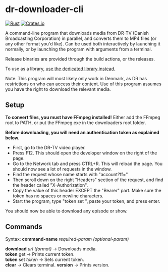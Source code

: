 # dr-downloader-cli

[![Rust](https://github.com/F0903/dr-downloader/actions/workflows/rust.yml/badge.svg?branch=master)](https://github.com/F0903/dr-downloader/actions/workflows/rust.yml)
[![Crates.io](https://shields.io/crates/v/dr-downloader.svg)](https://crates.io/crates/dr-downloader)

A command-line program that downloads media from DR-TV (Danish Broadcasting Corporation) in parallel, and converts them to MP4 files (or any other format you'd like).
Can be used both interactively by launching it normally, or by launching the program with arguments from a terminal.

Release binaries are provided through the build actions, or the releases.

To use as a library, [use the dedicated library instead.](https://github.com/F0903/dr-downloader)

Note:
This program will most likely only work in Denmark, as DR has restrictions on who can access their content.
Use of this program assumes you have the right to download the relevant media.

## Setup

**To convert files, you must have FFmpeg installed!**
Either add the FFmpeg root to PATH, or put the FFmpeg.exe in the downloaders root folder.

**Before downloading, you will need an authentication token as explained below.**

- First, go to the DR-TV video player.
- Press F12. This should open the developer window on the right of the page.
- Go to the Network tab and press CTRL+R. This will reload the page. You should now see a lot of requests in the window.
- Find the request whose name starts with "account?ff="
- Then scroll down on the right "Headers" section of the request, and find the header called "X-Authorization".
- Copy the value of this header EXCEPT the "Bearer" part. Make sure the token has no spaces or newline characters.
- Start the program, type "token set ", paste your token, and press enter.

You should now be able to download any episode or show.

## Commands

Syntax: **command-name** _required-param_ _(optional-param)_

**download** _url_ _(format)_ -> Downloads media.  
**token** get -> Prints current token.  
**token** set _token_ -> Sets current token.  
**clear** -> Clears terminal.
**version** -> Prints version.
